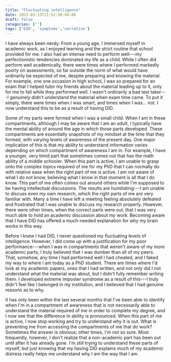 ```yaml
---
title: "Fluctuating intelligence"
date: 2023-03-13T21:52:50-04:00
draft: false
categories: ['']
tags: ['DID', 'symptoms','narrative']
---
```


I have always been nerdy. From a young age, I immersed myself in academic work, as I enjoyed learning and the strict routine that school provided for me. I also had an intense need to perform well---my perfectionistic tendencies dominated my life as a child. While I often did perform well academically, there were times where I performed markedly poorly on assessments, so far outside the norm of what would have ordinarily be expected of me, despite preparing and knowing the material. For example, one one occasion in high school, I was so prepared for an exam that I helped tutor my friends about the material leading up to it, only for me to fail while they performed well. I wasn't ordinarily a bad test taker---I genuinely didn't understand the material when exam time came. To put it simply, there were times when I was smart, and times when I was... not. I  now understand this to be as a result of having DID.

Some of my parts were formed when I was a small child. When I am in these compartments, although I may be aware that I am an adult, I typically have the mental ability of around the age in which those parts developed. These compartments are essentially snapshots of my mindset at the time that they formed, with varying levels of awareness of the present day. One major implication of this is that my ability to understand information varies depending on which compartment of awareness I am in. For example, I have a younger, very timid part that sometimes comes out that has the math ability of a middle schooler. When this part is active, I am unable to grasp onto the complex topics required of me for my PhD that I can normally do with relative ease when the right part of me is active. I am not aware of what I do not know, believing what I know in that moment is all that I do know. This part of me often comes out around others while I'm supposed to be having intellectual discussions. The results are humiliating---I am unable to discuss even my own research, which the right parts of me are very familiar with. Many a time I have left a meeting feeling absolutely defeated and frustrated that I was unable to discuss my research properly. However, there were other times, when the correct parts were out, that I was very much able to hold an academic discussion about my work. Becoming aware that I have DID has offered a much-needed explanation for why my brain works in this way. 

Before I knew I had DID, I never questioned my fluctuating levels of intelligence. However, I did come up with a justification for my poor performance---when I was in compartments that weren't aware of my more academic parts, I truly believed that I was dumber than all of my peers. That, somehow, any time I had performed well I had cheated, and I faked my way to where I am today as a PhD student. There are times where I'd look at my academic papers, ones that I had written, and not only did I not understand what the material was about, but I didn't fully remember writing them. I developed extreme imposter syndrome as a result of this---I truly didn't feel like I belonged in my institution, and I believed that I had genuine reasons as to why. 

It has only been within the last several months that I've been able to identify when I'm in a compartment of awareness that is not necessarily able to understand the material required of me in order to complete my degree, and I now see that the difference in ability is pronounced. When this part of me is active, I now stop working and try to understand why it is out. What is preventing me from accessing the compartments of me that do work? Sometimes the answer is obvious; other times, I'm not so sure. Most frequently, however, I don't realize that a non-academic part has been out until after it has already gone. I'm still trying to understand these parts of myself, but just knowing that my having DID explains much of my academic distress really helps me understand why I am the way that I am.

<!--


In a PhD program[^1], other than one's thesis defense that is the capstone of their degree, the qualifying exam is the most important test of one's degree. The qualifying exam typically occurs a year or two into the degree, and is meant to assess if one is qualified to continue in the PhD program. What exactly a qualifying exam consists of differs from school to school, and department to department. In my program, my qualifying exam was a "chalk talk"---you choose three topics of concentration, and three experts on those fields will ask you questions which you answer on the chalk board. They assess your responses and determine if you're qualified to continue in the degree.

[^1]: Ones I am familiar with in the USA.


In high school. I wasn't aware I had DID. But looking back with the awareness I now have, there are many instances of fluctuating intelligence that can be perfectly explained by having DID. My freshman year, I had a turbulent home environment


For example, in high school, there were times where I'd teach my friends material that would be on the exam, and then I'd do poorly on the exam while they would do well.

My qualifying exam


I do not have access to my full set of knowledge and skills, and 
When this part of me is active

I can feel the intelligence differential between myself and others around me. Over time, when I was in that compartment 



There are some things in life that just made so much more sense after I realized I had DID. Probably the most frustrating one was my fluctuating intelligence. This explained how I could teach my friends the material for a math exam and subsequently fail it while my friends did well. 

I have a complicated relationship with academics.
As a PhD student, 

One of the most frustrating symptoms that falls under the category of _symptoms I've had my entire life but didn't realize_ is flucutating intelligence.

My intelligence, 

This is, perhaps, one of the most frustrating parts of having DID.
-->
